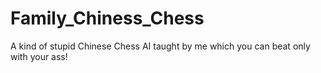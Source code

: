 # Family_Chiness_Chess
A  kind of stupid Chinese Chess AI taught by me which you can beat only with your ass! 
